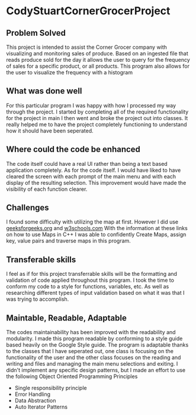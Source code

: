 # CodyStuartCornerGrocerProject

## Problem Solved
This project is intended to assist the Corner Grocer company with visualizing and monitoring sales of produce. 
Based on an ingested file that reads produce sold for the day it allows the user to query for the frequency of sales for a specific product, or all products.
This program also allows for the user to visualize the frequency with a histogram

## What was done well
For this particular program I was happy with how I processed my way through the project. I started by completing all of the required functionality for the project in main
I then went and broke the project out into classes. It really helped me to have the project completely functioning to understand how it should have been seperated.

## Where could the code be enhanced
The code itself could have a real UI rather than being a text based application completely. As for the code itself. I would have liked to have cleared the screen with each prompt of the main menu and with each display of the resulting selection.
This improvement would have made the visibility of each function clearer.

## Challenges
I found some difficulty with utilizing the map at first. However I did use [geeksforgeeks.org](https://www.geeksforgeeks.org/map-associative-containers-the-c-standard-template-library-stl/) and [w3schools.com](https://www.w3schools.com/cpp/cpp_maps.asp)
With the information at these links on how to use Maps in C++ I was able to confidently Create Maps, assign key, value pairs and traverse maps in this program.

## Transferable skills
I feel as if for this project transferrable skills will be the formatting and validation of code applied throughout this program. I took the time to conform my code to a style for functions, variables, etc. As well as researching different types of input validation based on what it was that I was trying to accomplish.

## Maintable, Readable, Adaptable
The codes maintainability has been improved with the readability and modularity.
I made this program readable by conforming to a style guide based heavily on the Google Style guide.
The program is adaptable thanks to the classes that I have seperated out, one class is focusing on the functionality of the user and the other class focuses on the reading and writing and files and managing the main menu selections and exiting.
I didn't implement any specific design patterns, but I made an effort to use the following Object Oriented Programming Principles
- Single responsibility principle
- Error Handling
- Data Abstraction
- Auto Iterator Patterns